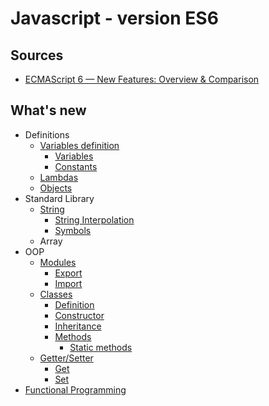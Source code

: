 # Javascript - version ES6

## Sources

* [ECMAScript 6 — New Features: Overview & Comparison](http://es6-features.org/)

## What's new

* Definitions
  * [Variables definition](./define/variables/readme.md)
    * [Variables](./define/variables/readme.md#define-variables)
    * [Constants](./define/variables/readme.md#define-constants)
  * [Lambdas](./define/lambda/readme.md) 
  * [Objects](./define/objects/readme.md) 
* Standard Library 
  * [String](./lang/string/readme.md)
    * [String Interpolation](./lang/string/readme.md#string-interpolation)
    * [Symbols](./lang/string/readme.md#symbols)
  * Array
* OOP
  * [Modules](./oop/modules/readme.md)
    * [Export](./oop/modules/readme.md#export)
    * [Import](./oop/modules/readme.md#import)
  * [Classes](./oop/classes/readme.md)
    * [Definition](./oop/classes/readme.md#definition)
    * [Constructor](./oop/classes/readme.md#constructor)
    * [Inheritance](./oop/classes/readme.md#inheritance)
    * [Methods](./oop/classes/readme.md#methods)
      * [Static methods](./oop/classes/readme.md#static-methods)
  * [Getter/Setter](./oop/classes/readme.md#gettersetter)
    * [Get](./oop/classes/readme.md#get)
    * [Set](./oop/classes/readme.md#set)
* [Functional Programming](./fp/readme.md)


